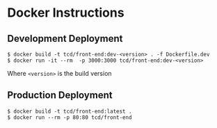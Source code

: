 # Docker Instructions

## Development Deployment

```
$ docker build -t tcd/front-end:dev-<version> . -f Dockerfile.dev
$ docker run -it --rm  -p 3000:3000 tcd/front-end:dev-<version>

```

Where `<version>` is the build version

## Production Deployment

```
$ docker build -t tcd/front-end:latest .
$ docker run --rm -p 80:80 tcd/front-end

```
